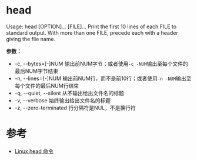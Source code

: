 # head
Usage: head [OPTION]... [FILE]...
Print the first 10 lines of each FILE to standard output.
With more than one FILE, precede each with a header giving the file name.

**参数：**
 * -c, --bytes=[-]NUM       输出前NUM字节；或者使用`-c -NUM`输出至每个文件的最后NUM字节结束
 * -n, --lines=[-]NUM       输出前NUM行，而不是前10行；或者使用`-n -NUM`输出至每个文件的最后NUM行结束
 * -q, --quiet, --silent    从不输出给出文件名的标题
 * -v, --verbose            始终输出给出文件名的标题
 * -z, --zero-terminated    行分隔符是NUL，不是换行符

# 参考
 * [Linux head 命令](https://www.runoob.com/linux/linux-comm-head.html)
